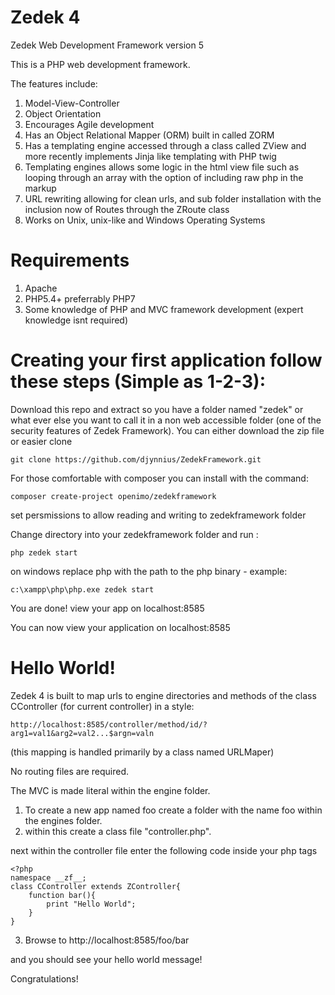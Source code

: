 Zedek 4
========

Zedek Web Development Framework version 5

This is a PHP web development framework. 

The features include:

1. Model-View-Controller
2. Object Orientation
3. Encourages Agile development
4. Has an Object Relational Mapper (ORM) built in called ZORM
5. Has a templating engine accessed through a class called ZView and more recently implements Jinja like templating with PHP twig
6. Templating engines allows some logic in the html view file such as looping through an array with the option of including raw php in the markup 
7. URL rewriting allowing for clean urls, and sub folder installation with the inclusion now of Routes through the ZRoute class
8. Works on Unix, unix-like and Windows Operating Systems

Requirements
=============
1. Apache
2. PHP5.4+ preferrably PHP7
3. Some knowledge of PHP and MVC framework development (expert knowledge isnt required)

Creating your first application follow these steps (Simple as 1-2-3):
======================================================================

Download this repo and extract so you have a folder named "zedek" or what ever else you want to call it in a non web accessible folder (one of the security features of Zedek Framework). You can either download the zip file or easier clone 

	git clone https://github.com/djynnius/ZedekFramework.git

For those comfortable with composer you can install with the command:

    composer create-project openimo/zedekframework

set persmissions to allow reading and writing to zedekframework folder

Change directory into your zedekframework folder and run :

    php zedek start

on windows replace php with the path to the php binary - example:
	
	c:\xampp\php\php.exe zedek start


You are done! view your app on localhost:8585

You can now view your application on localhost:8585


Hello World!
============

Zedek 4 is built to map urls to engine directories and methods of the class CController (for current controller) in a style:

    http://localhost:8585/controller/method/id/?arg1=val1&arg2=val2...$argn=valn

(this mapping is handled primarily by a class named URLMaper) 

No routing files are required.

The MVC is made literal within the engine folder. 

1. To create a new app named foo create a folder with the name foo within the engines folder.
2. within this create a class file "controller.php".

next within the controller file enter the following code inside your php tags

    <?php
    namespace __zf__;
    class CController extends ZController{
        function bar(){
            print "Hello World";
        }
    }
    

3. Browse to http://localhost:8585/foo/bar

and you should see your hello world message!

Congratulations!

